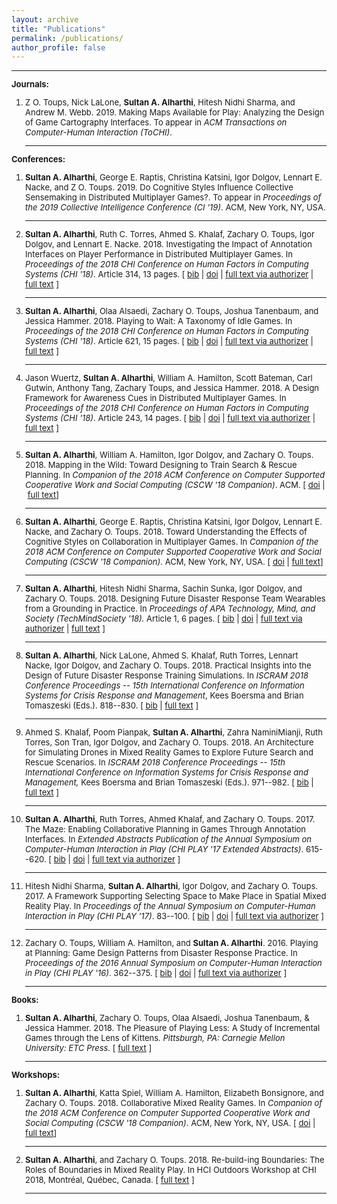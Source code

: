 ```yaml
---
layout: archive
title: "Publications"
permalink: /publications/
author_profile: false
---
```


<font size="-1">
<hr />

<strong>Journals:</strong>
<ol>
 	<li>Z O. Toups, Nick LaLone, <strong>Sultan A. Alharthi</strong>, Hitesh Nidhi Sharma, and Andrew M. Webb. 2019. Making Maps Available for Play: Analyzing the Design of Game Cartography Interfaces. To appear in <em>ACM Transactions on Computer-Human Interaction (ToCHI)</em>.

<hr />

</li>
</ol>
<strong>Conferences:</strong>
<ol>
 	<li><strong>Sultan A. Alharthi</strong>, George E. Raptis, Christina Katsini, Igor Dolgov, Lennart E. Nacke, and Z O. Toups. 2019. Do Cognitive Styles Influence Collective Sensemaking in Distributed Multiplayer Games?. To appear in <em>Proceedings of the 2019 Collective Intelligence Conference (CI '19)</em>. ACM, New York, NY, USA.</li>
 	<li>

<hr />

<strong>Sultan A. Alharthi</strong>, Ruth C. Torres, Ahmed S. Khalaf, Zachary O. Toups, Igor Dolgov, and Lennart E. Nacke. 2018. Investigating the Impact of Annotation Interfaces on Player Performance in Distributed Multiplayer Games. In <em>Proceedings of the 2018 CHI Conference on Human Factors in Computing Systems</em> <em>(CHI '18)</em>. Article 314, 13 pages. [ <a href="https://pixl.nmsu.edu/pixl-pubs-bibtex/#Alharthi:2018:IIA:3173574.3173888">bib</a> | <a href="http://dx.doi.org/10.1145/3173574.3173888">doi</a> | <a href="https://dl.acm.org/authorize?N652628">full text via authorizer</a> | <a href="https://dept-wp.nmsu.edu/pixl/files/2018/02/planning.pdf">full text</a> ]</li>
 	<li>

<hr />

<strong>Sultan A. Alharthi</strong>, Olaa Alsaedi, Zachary O. Toups, Joshua Tanenbaum, and Jessica Hammer. 2018. Playing to Wait: A Taxonomy of Idle Games. In <em> Proceedings of the 2018 CHI Conference on Human Factors in Computing Systems</em> <em>(CHI '18)</em>. Article 621, 15 pages. [ <a href="https://pixl.nmsu.edu/pixl-pubs-bibtex/#Alharthi:2018:PWT:3173574.3174195">bib</a> | <a href="http://dx.doi.org/10.1145/3173574.3174195">doi</a> | <a href="https://dl.acm.org/authorize?N652620">full text via authorizer</a> | <a href="https://dept-wp.nmsu.edu/pixl/files/2018/02/2018-chi-idle.pdf">full text</a> ]</li>
 	<li>

<hr />

Jason Wuertz, <strong>Sultan A. Alharthi</strong>, William A. Hamilton, Scott Bateman, Carl Gutwin, Anthony Tang, Zachary Toups, and Jessica Hammer. 2018. A Design Framework for Awareness Cues in Distributed Multiplayer Games. In <em>Proceedings of the 2018 CHI Conference on Human Factors in Computing Systems</em> <em>(CHI '18)</em>. Article 243, 14 pages. [ <a href="https://pixl.nmsu.edu/pixl-pubs-bibtex/#Wuertz:2018:DFA:3173574.3173817">bib</a> | <a href="http://dx.doi.org/10.1145/3173574.3173817">doi</a> | <a href="https://dl.acm.org/authorize?N652629">full text via authorizer</a> | <a href="http://ecologylab.net/research/publications/GameAwarenessCHI2018.pdf">full text</a> ]</li>
 	<li>

<hr />

<strong>Sultan A. Alharthi</strong>, William A. Hamilton, Igor Dolgov, and Zachary O. Toups. 2018. Mapping in the Wild: Toward Designing to Train Search &amp; Rescue Planning. In <em>Companion of the 2018 ACM Conference on Computer Supported Cooperative Work and Social Computing (CSCW '18 Companion)</em>. ACM. [ <a href="https://doi.org/10.1145/3272973.3274039">doi</a> | <a href="https://dept-wp.nmsu.edu/pixl/files/2018/10/Mapping.pdf">full text</a>]

<hr />

</li>
 	<li><strong>Sultan A. Alharthi</strong>, George E. Raptis, Christina Katsini, Igor Dolgov, Lennart E. Nacke, and Zachary O. Toups. 2018. Toward Understanding the Effects of Cognitive Styles on Collaboration in Multiplayer Games. In <em>Companion of the 2018 ACM Conference on Computer Supported Cooperative Work and Social Computing (CSCW '18 Companion)</em>. ACM, New York, NY, USA. [ <a href="https://doi.org/10.1145/3272973.3274047">doi</a> | <a href="https://dept-wp.nmsu.edu/pixl/files/2018/10/CognitiveStyles.pdf">full text</a>]</li>
 	<li>

<hr />

<strong>Sultan A. Alharthi</strong>, Hitesh Nidhi Sharma, Sachin Sunka, Igor Dolgov, and Zachary O. Toups. 2018. Designing Future Disaster Response Team Wearables from a Grounding in Practice. In <em>Proceedings of APA Technology, Mind, and Society (TechMindSociety '18).</em> Article 1, 6 pages. [ <a href="https://pixl.nmsu.edu/pixl-pubs-bibtex/#Alharthi:2018:DFD:3183654.3183662">bib</a> | <a href="http://dx.doi.org/10.1145/3183654.3183662">doi</a> | <a href="https://dl.acm.org/authorize?N652626">full text via authorizer</a> | <a href="https://dept-wp.nmsu.edu/pixl/files/2018/02/2018_TMS_Icehouse.pdf">full text</a> ]</li>
 	<li>

<hr />

<strong>Sultan A. Alharthi</strong>, Nick LaLone, Ahmed S. Khalaf, Ruth Torres, Lennart Nacke, Igor Dolgov, and Zachary O. Toups. 2018. Practical Insights into the Design of Future Disaster Response Training Simulations. In <em>ISCRAM 2018 Conference Proceedings -- 15th International Conference on Information Systems for Crisis Response and Management</em>, Kees Boersma and Brian Tomaszeski (Eds.). 818--830. [ <a href="https://pixl.nmsu.edu/pixl-pubs-bibtex/#Alharthi:2018aa">bib</a> | <a href="http://idl.iscram.org/files/sultanaalharthi/2018/1602_SultanA.Alharthi_etal2018.pdf">full text</a> ]</li>
 	<li>

<hr />

Ahmed S. Khalaf, Poom Pianpak, <strong>Sultan A. Alharthi</strong>, Zahra NaminiMianji, Ruth Torres, Son Tran, Igor Dolgov, and Zachary O. Toups. 2018. An Architecture for Simulating Drones in Mixed Reality Games to Explore Future Search and Rescue Scenarios. In<em> ISCRAM 2018 Conference Proceedings -- 15th International Conference on Information Systems for Crisis Response and Management, </em>Kees Boersma and Brian Tomaszeski (Eds.). 971--982. [ <a href="https://pixl.nmsu.edu/pixl-pubs-bibtex/#Khalaf:2018aa">bib</a> | <a href="http://idl.iscram.org/files/ahmedskhalaf/2018/1617_AhmedS.Khalaf_etal2018.pdf">full text</a> ]</li>
 	<li>

<hr />

<strong>Sultan A. Alharthi</strong>, Ruth Torres, Ahmed Khalaf, and Zachary O. Toups. 2017. The Maze: Enabling Collaborative Planning in Games Through Annotation Interfaces. In <em>Extended Abstracts Publication of the Annual Symposium on Computer-Human Interaction in Play</em> <em>(CHI PLAY '17 Extended Abstracts)</em>. 615--620. [ <a href="https://pixl.nmsu.edu/pixl-pubs-bibtex/#Alharthi:2017:MEC:3130859.3130864">bib</a> | <a href="http://dx.doi.org/10.1145/3130859.3130864">doi</a> | <a href="https://dl.acm.org/authorize?N40170">full text via authorizer</a> ]</li>
 	<li>

<hr />

Hitesh Nidhi Sharma, <strong>Sultan A. Alharthi</strong>, Igor Dolgov, and Zachary O. Toups. 2017. A Framework Supporting Selecting Space to Make Place in Spatial Mixed Reality Play. In <em>Proceedings of the Annual Symposium on Computer-Human Interaction in Play</em> <em>(CHI PLAY '17)</em>. 83--100. [ <a href="https://pixl.nmsu.edu/pixl-pubs-bibtex/#Sharma:2017:FSS:3116595.3116612">bib</a> | <a href="http://dx.doi.org/10.1145/3116595.3116612">doi</a> | <a href="https://dl.acm.org/authorize?N40172">full text via authorizer</a> ]</li>
 	<li>

<hr />

Zachary O. Toups, William A. Hamilton, and <strong>Sultan A. Alharthi</strong>. 2016. Playing at Planning: Game Design Patterns from Disaster Response Practice. In <em>Proceedings of the 2016 Annual Symposium on Computer-Human Interaction in Play</em> <em>(CHI PLAY '16)</em>. 362--375. [ <a href="https://pixl.nmsu.edu/pixl-pubs-bibtex/#Toups:2016:PPG:2967934.2968089">bib</a> | <a href="http://dx.doi.org/10.1145/2967934.2968089">doi</a> | <a href="https://dl.acm.org/authorize?N20860">full text via authorizer</a> ]

<hr />

</li>
</ol>
<strong>Books:</strong>
<ol>
 	<li><strong>Sultan A. Alharthi</strong>, Zachary O. Toups, Olaa Alsaedi, Joshua Tanenbaum, &amp; Jessica Hammer. 2018. The Pleasure of Playing Less: A Study of Incremental Games through the Lens of Kittens<i>. Pittsburgh, PA: Carnegie Mellon University: ETC Press. </i>[ <a href="http://press.etc.cmu.edu/index.php/product/the-pleasure-of-playing-less/">full text</a> ]

<hr />

</li>
</ol>
<strong>Workshops:</strong>
<ol>
 	<li><strong>Sultan A. Alharthi</strong>, Katta Spiel, William A. Hamilton, Elizabeth Bonsignore, and Zachary O. Toups. 2018. Collaborative Mixed Reality Games. In <em>Companion of the 2018 ACM Conference on Computer Supported Cooperative Work and Social Computing (CSCW '18 Companion)</em>. ACM, New York, NY, USA. [ <a href="https://doi.org/10.1145/3272973.3273013">doi</a> | <a href="https://dept-wp.nmsu.edu/pixl/files/2018/09/MixedReality.pdf">full text</a>]</li>
 	<li>

<hr />

<strong>Sultan A. Alharthi</strong>, and Zachary O. Toups. 2018. Re-build-ing Boundaries: The Roles of Boundaries in Mixed Reality Play. In HCI Outdoors Workshop at CHI 2018, Montréal, Québec, Canada. [ <a href="https://dept-wp.nmsu.edu/pixl/files/2018/05/HCI_Outdoors_Workshop.pdf">full text</a> ]

<hr />


